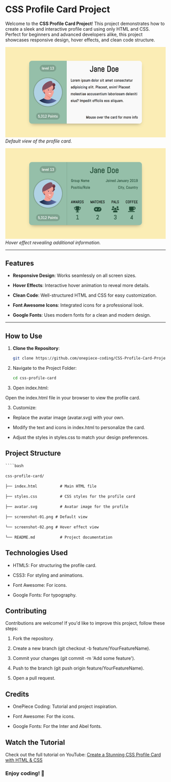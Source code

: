 # CSS Profile Card Project

Welcome to the **CSS Profile Card Project**! This project demonstrates how to create a sleek and interactive profile card using only HTML and CSS. Perfect for beginners and advanced developers alike, this project showcases responsive design, hover effects, and clean code structure.

![Screenshot 1](https://github.com/onepiece-coding/CSS-Profile-Card-Project/blob/main/Screenshot-01.png)  
*Default view of the profile card.*

![Screenshot 2](https://github.com/onepiece-coding/CSS-Profile-Card-Project/blob/main/Screenshot-02.png)  
*Hover effect revealing additional information.*

---

## Features

- **Responsive Design**: Works seamlessly on all screen sizes.
  
- **Hover Effects**: Interactive hover animation to reveal more details.
  
- **Clean Code**: Well-structured HTML and CSS for easy customization.
  
- **Font Awesome Icons**: Integrated icons for a professional look.
  
- **Google Fonts**: Uses modern fonts for a clean and modern design.

---

## How to Use

1. **Clone the Repository**:
   
   ```bash
   git clone https://github.com/onepiece-coding/CSS-Profile-Card-Project.git
   
2. Navigate to the Project Folder:

   ```bash
   cd css-profile-card
   
3. Open index.html:
   
  Open the index.html file in your browser to view the profile card.

3. Customize:

- Replace the avatar image (avatar.svg) with your own.

- Modify the text and icons in index.html to personalize the card.

- Adjust the styles in styles.css to match your design preferences.

## Project Structure

    ````bash
  
    css-profile-card/
  
    ├── index.html          # Main HTML file

    ├── styles.css          # CSS styles for the profile card
  
    ├── avatar.svg          # Avatar image for the profile
  
    ├── screenshot-01.png # Default view
  
    └── screenshot-02.png # Hover effect view

    └── README.md           # Project documentation

## Technologies Used

- HTML5: For structuring the profile card.

- CSS3: For styling and animations.

- Font Awesome: For icons.

- Google Fonts: For typography.

## Contributing

Contributions are welcome! If you'd like to improve this project, follow these steps:

1. Fork the repository.

2. Create a new branch (git checkout -b feature/YourFeatureName).

3. Commit your changes (git commit -m 'Add some feature').

4. Push to the branch (git push origin feature/YourFeatureName).

5. Open a pull request.

## Credits

- OnePiece Coding: Tutorial and project inspiration.

- Font Awesome: For the icons.

- Google Fonts: For the Inter and Abel fonts.

## Watch the Tutorial

Check out the full tutorial on YouTube: [Create a Stunning CSS Profile Card with HTML & CSS](https://www.youtube.com/watch?v=X1IauSqFR54)

### Enjoy coding! 🚀
